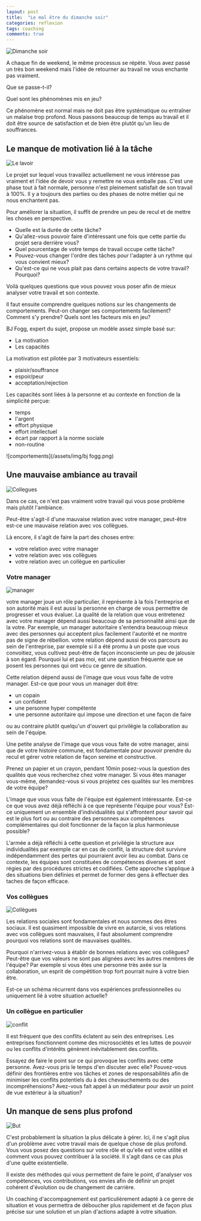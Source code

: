 ```yaml
---
layout: post
title:  "Le mal être du dimanche soir"
categories: reflexion
tags: coaching
comments: true
---
```


![Dimanche soir](/assets/img/poisson.jpg)

A chaque fin de weekend, le même processus se répète. Vous avez passé un très bon weekend mais l'idée de retourner au travail ne vous enchante pas vraiment.

Que se passe-t-il?

Quel sont les phénomènes mis en jeu?

Ce phénomène est normal mais ne doit pas être systématique ou entraîner un malaise trop profond.
Nous passons beaucoup de temps au travail et il doit être source de satisfaction et de bien être plutôt qu'un lieu de souffrances.

## Le manque de motivation lié à la tâche

![Le lavoir](/assets/img/le_lavoir.jpg)

Le projet sur lequel vous travaillez actuellement ne vous intéresse pas vraiment et l'idée de devoir vous y remettre ne vous emballe pas.
C'est une phase tout à fait normale, personne n'est pleinement satisfait de son travail à 100%. Il y a toujours des parties ou des phases de notre métier qui ne nous enchantent pas.

Pour améliorer la situation, il suffit de prendre un peu de recul et de mettre les choses en perspective.
* Quelle est la durée de cette tâche?
* Qu'allez-vous pouvoir faire d'intéressant une fois que cette partie du projet sera derrière vous?
* Quel pourcentage de votre temps de travail occupe cette tâche?
* Pouvez-vous changer l'ordre des tâches pour l'adapter à un rythme qui vous convient mieux?
* Qu'est-ce qui ne vous plait pas dans certains aspects de votre travail? Pourquoi?

Voilà quelques questions que vous pouvez vous poser afin de mieux analyser votre travail et son contexte.

Il faut ensuite comprendre quelques notions sur les changements de comportements.
Peut-on changer ses comportements facilement? Comment s'y prendre? Quels sont les facteurs mis en jeu?

BJ Fogg, expert du sujet, propose un modèle assez simple basé sur:
- La motivation
- Les capacités

La motivation est pilotée par 3 motivateurs essentiels:
- plaisir/souffrance
- espoir/peur
- acceptation/rejection

Les capacités sont liées à la personne et au contexte en fonction de la simplicité perçue:
- temps
- l'argent
- effort physique
- effort intellectuel
- écart par rapport à la norme sociale
- non-routine

![comportements](/assets/img/bj fogg.png)


## Une mauvaise ambiance au travail

![Collegues](/assets/img/collegues.jpg)

Dans ce cas, ce n'est pas vraiment votre travail qui vous pose problème mais plutôt l'ambiance.

Peut-être s'agit-il d'une mauvaise relation avec votre manager, peut-être est-ce une mauvaise relation avec vos collègues.

Là encore, il s'agit de faire la part des choses entre:

- votre relation avec votre manager
- votre relation avec vos collègues
- votre relation avec un collègue en particulier

### Votre manager

![manager](/assets/img/manager.jpg)

votre manager joue un rôle particulier, il représente à la fois l'entreprise et son autorité mais il est aussi la personne en charge de vous permettre de progresser et vous évaluer. La qualité de la relation que vous entretenez avec votre manager dépend aussi beaucoup de sa personnalité ainsi que de la votre.
Par exemple, un manager autoritaire s'entendra beaucoup mieux avec des personnes qui acceptent plus facilement l'autorité et ne montre pas de signe de rébellion. votre relation dépend aussi de vos parcours au sein de l'entreprise, par exemple si il a été promu à un poste que vous convoitiez, vous cultivez peut-être de façon inconsciente un peu de jalousie à son égard. Pourquoi lui et pas moi, est une question fréquente que se posent les personnes qui ont vécu ce genre de situation.

Cette relation dépend aussi de l'image que vous vous faîte de votre manager.
Est-ce que pour vous un manager doit être:

- un copain
- un confident
- une personne hyper compétente
- une personne autoritaire qui impose une direction et une façon de faire

ou au contraire plutôt quelqu'un d'ouvert qui privilégie la collaboration au sein de l'équipe.

Une petite analyse de l'image que vous vous faite de votre manager, ainsi que de votre histoire commune, est fondamentale pour pouvoir prendre du recul et gérer votre relation de façon sereine et constructive.

Prenez un papier et un crayon, pendant 10min posez-vous la question des qualités que vous recherchez chez votre manager.
Si vous êtes manager vous-même, demandez-vous si vous projetez ces qualités sur les membres de votre équipe?

L'image que vous vous faîte de l'équipe est également intéressante.
Est-ce ce que vous avez déjà réfléchi à ce que représente l'équipe pour vous?
Est-ce uniquement un ensemble d'individualités qui s'affrontent pour savoir qui est le plus fort ou au contraire des personnes aux compétences complémentaires qui doit fonctionner de la façon la plus harmonieuse possible?

L'armée a déjà réfléchi à cette question et privilégie la structure aux individualités par exemple car en cas de conflit, la structure doit survivre indépendamment des pertes qui pourraient avoir lieu au combat.
Dans ce contexte, les équipes sont constituées de compétences diverses et sont régies par des procédures strictes et codifiées. 
Cette approche s’applique à des situations bien définies et permet de former des gens à effectuer des taches de façon efficace.

### Vos collègues

![Collègues](/assets/img/colleagues.jpg)

Les relations sociales sont fondamentales et nous sommes des êtres sociaux.
Il est quasiment impossible de vivre en autarcie, si vos relations avec vos collègues sont mauvaises, il faut absolument comprendre pourquoi vos relations sont de mauvaises qualités.

Pourquoi n'arrivez-vous à établir de bonnes relations avec vos collègues?
Peut-être que vos valeurs ne sont pas alignées avec les autres membres de l'équipe? Par exemple si vous êtes une personne très axée sur la collaboration, un esprit de compétition trop fort pourrait nuire à votre bien être.

Est-ce un schéma récurrent dans vos expériences professionnelles ou uniquement lié à votre situation actuelle?

### Un collègue en particulier

![conflit](/assets/img/conflit.jpg)

Il est fréquent que des conflits éclatent au sein des entreprises.
Les entreprises fonctionnent comme des microsociétés et les luttes de pouvoir ou les conflits d'intérêts génèrent inévitablement des conflits.

Essayez de faire le point sur ce qui provoque les conflits avec cette personne.
Avez-vous pris le temps d'en discuter avec elle?
Pouvez-vous définir des frontières entre vos tâches et zones de responsabilités afin de minimiser les conflits potentiels du à des chevauchements ou des incompréhensions?
Avez-vous fait appel à un médiateur pour avoir un point de vue extérieur à la situation?


## Un manque de sens plus profond

![But](/assets/img/purpose.jpg)

C'est probablement la situation la plus délicate à gérer.
Ici, il ne s'agit plus d'un problème avec votre travail mais de quelque chose de plus profond. Vous vous posez des questions sur votre rôle et qu'elle est votre utilité et comment vous pouvez contribuer à la société. Il s'agit dans ce cas plus d'une quête existentielle.

Il existe des méthodes qui vous permettent de faire le point, d'analyser vos compétences, vos contributions, vos envies afin de définir un projet cohérent d'évolution ou de changement de carrière.

Un coaching d'accompagnement est particulièrement adapté à ce genre de situation et vous permettra de déboucher plus rapidement et de façon plus précise sur une solution et un plan d'actions adapté à votre situation.

